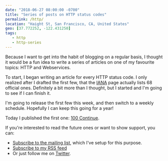 ```yaml
---
date: "2018-06-27 08:00:00 -0700"
title: "Series of posts on HTTP status codes"
permalink: /http/
location: "Haight St, San Francisco, CA, United States"
geo: [37.772252, -122.431250]
tags:
   - http
   - http-series
---
```


Because I want to get into the habit of blogging on a regular basis, I thought
it would be a fun idea to write a series of articles on one of my favourite
topics: HTTP and Webservices.

To start, I began writing an article for every HTTP status code. I only
realized after I drafted the first few, that the [IANA][1] page actually lists
68 official ones. Definitely a bit more than I thought, but I started and I'm
going to see if I can finish it.

I'm going to release the first few this week, and then switch to a weekly
schedule. Hopefully I can keep this going for a year!

Today I published the first one: [100 Continue][2].

If you're interested to read the future ones or want to show support, you can:

* [Subscribe to the mailing list][4], which I've setup for this purpose.
* [Subscribe to my RSS feed][3]
* Or just follow me on [Twitter][5].

[1]: https://www.iana.org/assignments/http-status-codes/http-status-codes.xhtml
[2]: /http/100-continue
[3]: /atom.xml
[4]: https://www.getrevue.co/profile/evertp
[5]: https://twitter.com/evertp
